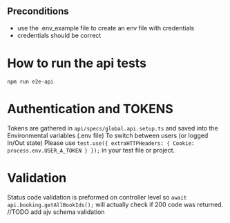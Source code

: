 ## Preconditions

- use the .env_example file to create an env file with credentials
- credentials should be correct

# How to run the api tests

`npm run e2e-api`

# Authentication and TOKENS

Tokens are gathered in `api/specs/global.api.setup.ts` and saved into the Environmental variables (.env file)
To switch between users (or logged In/Out state)
Please use `test.use({ extraHTTPHeaders: { Cookie: process.env.USER_A_TOKEN } });` in your test file or project.

# Validation

Status code validation is preformed on controller level
so `await api.booking.getAllBookIds();` will actually check if 200 code was returned.
//TODO
add ajv schema validation

